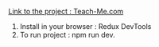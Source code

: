 [Link to the project : Teach-Me.com](https://teach-me-bc4bcbfc9897.herokuapp.com/)

1.  Install in your browser : Redux DevTools
2.  To run project : npm run dev.
